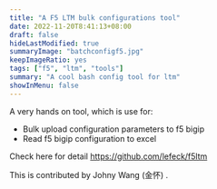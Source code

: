```yaml
---
title: "A F5 LTM bulk configurations tool"
date: 2022-11-20T8:41:13+08:00
draft: false
hideLastModified: true
summaryImage: "batchconfigf5.jpg"
keepImageRatio: yes
tags: ["f5", "ltm", "tools"]
summary: "A cool bash config tool for ltm"
showInMenu: false
---
```


A very hands on tool, which is use for:

- Bulk upload configuration parameters to f5 bigip
- Read f5 bigip configuration to excel

Check here for detail https://github.com/lefeck/f5ltm

This is contributed by  Johny Wang (金怀) .
